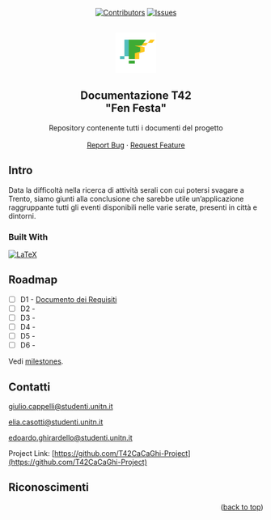 <a name="readme-top"></a>

<div align="center">

[![Contributors][contributors-shield]][contributors-url] [![Issues][issues-shield]][issues-url]

</div>
<!-- PROJECT LOGO -->
<br />
<div align="center">
  <a href="https://github.com/T42CaCaGhi-Project/Documentazione">
    <img src="images/logo.png" alt="Logo" width="80" height="80">
  </a>
<h2 align="center">Documentazione T42 <br>
"Fen Festa"</h2>

  <p align="center">
    Repository contenente tutti i documenti del progetto
    <br />
    <br />
    <a href="https://github.com/T42CaCaGhi-Project/Documentazione/issues">Report Bug</a>
    ·
    <a href="https://github.com/T42CaCaGhi-Project/Documentazione/issues">Request Feature</a>
  </p>
</div>

<!-- ABOUT THE PROJECT -->

## Intro
<p>
Data la difficoltà nella ricerca di attività serali con cui potersi svagare a Trento, siamo giunti alla conclusione
che sarebbe utile un’applicazione raggruppante tutti gli eventi disponibili nelle varie serate, presenti in
città e dintorni.
</p>

### Built With

 [![LaTeX][LaTeX]][latex-url]

<!-- ROADMAP -->

## Roadmap

- [ ] D1 - [Documento dei Requisiti](https://github.com/T42CaCaGhi-Project/Documentazione/tree/main/D1_Documento_Requisiti)
- [ ] D2 -
- [ ] D3 - 
- [ ] D4 -
- [ ] D5 -
- [ ] D6 -

Vedi [milestones](https://github.com/T42CaCaGhi-Project/Documentazione/milestones).

<!-- CONTACT -->

## Contatti

giulio.cappelli@studenti.unitn.it

elia.casotti@studenti.unitn.it

edoardo.ghirardello@studenti.unitn.it

Project Link: [https://github.com/T42CaCaGhi-Project](https://github.com/T42CaCaGhi-Project)

<!-- ACKNOWLEDGMENTS -->

## Riconoscimenti

<!-- - [Rick](https://www.bit.ly/ASD_Name) -->

<p align="right">(<a href="#readme-top">back to top</a>)</p>

<!-- MARKDOWN LINKS & IMAGES -->
<!-- https://www.markdownguide.org/basic-syntax/#reference-style-links -->

[contributors-shield]: https://img.shields.io/github/contributors/T42CaCaGhi-Project/Documentazione.svg?style=flat
[contributors-url]: https://github.com/T42CaCaGhi-Project/Documentazione/graphs/contributors

[issues-shield]: https://img.shields.io/github/issues/T42CaCaGhi-Project/Documentazione.svg?style=flat
[issues-url]: https://github.com/T42CaCaGhi-Project/Documentazione/issues

[LaTeX]: https://img.shields.io/badge/latex-%23008080.svg??style=flat&logo=latex&logoColor=white
[latex-url]: https://www.latex-project.org/

<!-- https://www.bit.ly/ASD_Name -->

